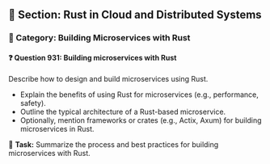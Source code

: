## 📘 Section: Rust in Cloud and Distributed Systems
### 🔹 Category: Building Microservices with Rust
#### ❓ Question 931: Building microservices with Rust

Describe how to design and build microservices using Rust.

- Explain the benefits of using Rust for microservices (e.g., performance, safety).
- Outline the typical architecture of a Rust-based microservice.
- Optionally, mention frameworks or crates (e.g., Actix, Axum) for building microservices in Rust.

🔧 **Task:** Summarize the process and best practices for building microservices with Rust.
